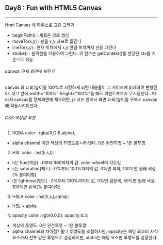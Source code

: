 ## Day8 : Fun with HTML5 Canvas 

---

Html Canvas 에 마우스로 그림 그리기

- beginPath() : 새로운 경로 생성
- moveTo(x,y) : 펜을 x,y 좌표로 옮긴다
- lineTo(x,y) : 현재 위치에서 x,y 만큼 위치까지 선을 그린다
- stroke() : 윤곽선을 이용하여 그린다.
위 함수는 getContext()를 할당한 ctx를 기준으로 작동

###### canvas 전체 화면에 채우기
canvas 의 너비/높이를 100%로 지정하게 되면 내용물이 그 사이즈에 비례하여 변형된다.
태그 안에 width="100%" height="100%"를 해도 퍼센트부호가 무시당한다..
따라서 canvas를 전체화면에 채우려면, js 코드 안에서 화면 너비/높이를 구해서 canvas에 적용시켜야한다.

###### CSS 색상값 표현
1. RGBA
color : rgba(R,G,B,alpha);
- alpha channel 이란 색상의 투명도를 나타낸다. 0은 완전투명 ~ 1은 불투명
2. HSL
color : hsl(h,s,l);
- h는 hue(색상) : 0부터 360까지의 값. color wheel의 각도임
- s는 saturation(채도) : 0%부터 100%까지의 값. 0%면 회색, 100%면 원래 색상(% 붙여야함)
- l은 lightness(명도) : 0%부터 100%까지의 값. 0%면 검정색, 50%면 원래 색상, 100%면 흰색(% 붙여야함) 
3. HSLA
color : hsl(h,s,l,alpha);
- HSL + alpha
4. opacity
color : rgb(0,0,0); opacity:0.3;
- 색상의 투명도. 0은 완전투명 ~ 1은 불투명
- alpha channel와 차이점? 둘다 투명도를 조절하지만, opacity는 해당 요소의 자식 요소까지 전부 같은 투명도로 설정하지만, alpha는 해당 요소만 투명도를 설정한다.
